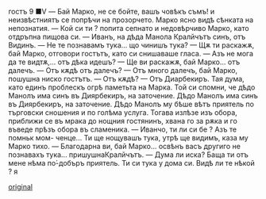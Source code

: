 ﻿гостъ
9
■V
— Бай Марко, не се бойте, вашъ човѣкъ съмъ! и неизвѣстниятъ се попрѣчи на прозорчето. Марко ясно видѣ сѣнката на непознатия.
— Кой си ти ? попита сепнато и недовѣрчиво Марко, като отдръпна пищова си.
— Иванъ, на дѣда Манола Кралйчътъ синъ, отъ Видинъ.
— Не те познавамъ тука... що чинишъ тука?
— Щѫ ти раскажѫ, бай Марко, отговори гостътъ, като си снишаваше гласа.
— Азъ не мога да те видтѫ,... отъ дѣка идешъ?
— Ще ви раскажѫ, бай Марко... отъ далечъ.
— Отъ кѫдѣ отъ далечъ?
— Отъ много далечъ, бай Марко, пошушна ниско гостътъ.
— Отъ кѫдѣ?
— Отъ Диарбекиръ.
Тая дума, като единъ проблескъ огрѣ паметьта на Марка. Той си спомни, че дѣдо Манолъ има синъ въ Диярбекиръ, на заточение. Дѣдо Манолъ има синъ въ Диярбекиръ, на заточение. Дѣдо Манолъ му бѣше вѣтъ приятель по търговски сношения и по голѣма услуга.
Тогава излѣзе изъ обора, приближи се въ мрака до нощния гостянинъ, хвана го за рѫка и го въведе прѣзъ обора въ сламеника.
— Иванчо, ти ли си бе ? Азъ те помньк мом- ченце... Ти ще нощувашъ тука, утрѣ ще видимъ, каза му Марко тихо.
— Благодарна ви, бай Марко... освѣнъ васъ другиго не познавахъ тука... пришушнаКралйчътъ.
— Дума ли иска? Баща ти отъ мене нѣма по́-добъръ приятель. Ти си тука у дома си. Видѣ ли те нѣкой ?
я




[original](images/016.jpg)